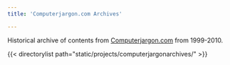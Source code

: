 ```yaml
---
title: 'Computerjargon.com Archives'

---
```



Historical archive of contents from [Computerjargon.com](https://www.computerjargon.com) from 1999-2010.

{{< directorylist path="static/projects/computerjargonarchives/" >}}